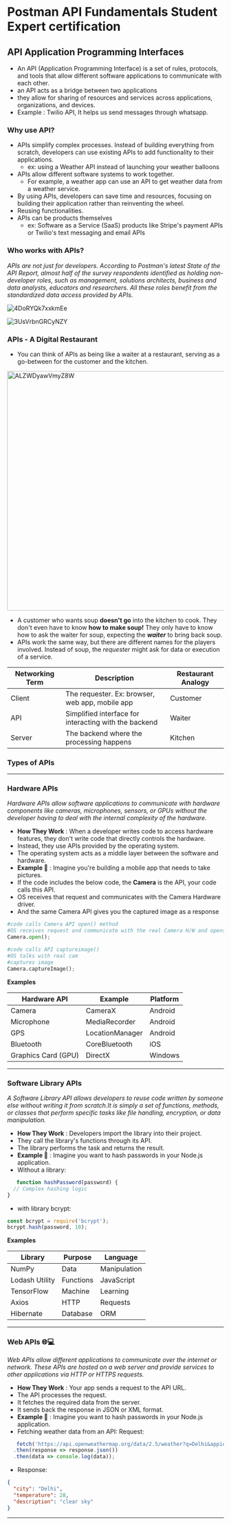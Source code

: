 # Postman API Fundamentals Student Expert certification

## API Application Programming Interfaces
* An API (Application Programming Interface) is a set of rules, protocols, and tools that allow different software applications to communicate with each other.
* an API acts as a bridge between two applications
* they allow for sharing of resources and services across applications, organizations, and devices.
* Example : Twilio API, It helps us send messages through whatsapp.

### Why use API?
* APIs simplify complex processes. Instead of building everything from scratch, developers can use existing APIs to add functionality to their applications.
  * ex: using a Weather API instead of launching your weather balloons
* APIs allow different software systems to work together.
  * For example, a weather app can use an API to get weather data from a weather service.
* By using APIs, developers can save time and resources, focusing on building their application rather than reinventing the wheel.
* Reusing functionalities.
* APIs can be products themselves
  * ex: Software as a Service (SaaS) products like Stripe's payment APIs or Twilio's text messaging and email APIs

### Who works with APIs?
*APIs are not just for developers. According to Postman's latest State of the API Report, almost half of the survey respondents identified as holding non-developer roles, such as management, solutions architects, business and data analysts, educators and researchers. All these roles benefit from the standardized data access provided by APIs*.

![4DoRYQk7xxkmEe](https://github.com/user-attachments/assets/e6c08bbc-73da-4303-acf7-beb0f079d480)

  
![3UsVrbnGRCyNZY](https://github.com/user-attachments/assets/1259c3d1-761a-48af-bb74-2a1184ef6824)

### APIs - A Digital Restaurant

* You can think of APIs as being like a waiter at a restaurant, serving as a go-between for the customer and the kitchen. 

<img width="557" alt="ALZWDyawVmyZ8W" src="https://github.com/user-attachments/assets/d103d84e-ebfe-4103-a794-f6bd1987be9d" />

* A customer who wants soup **doesn't go** into the kitchen to cook. They don't even have to know **how to make soup!** They only have to know how to ask the waiter for soup, expecting the ***waiter*** to bring back soup.
* APIs work the same way, but there are different names for the players involved. Instead of soup, the *requester* might ask for data or execution of a service.

| Networking Term | Description | Restaurant Analogy |
|----------------------|---------------------------------------------------------|-------------------------|
| Client | The requester. Ex: browser, web app, mobile app | Customer | 
| API | Simplified interface for interacting with the backend | Waiter | 
| Server | The backend where the processing happens | Kitchen |

### Types of APIs
------------------------------------------------------------------------------------------
### Hardware APIs 
*Hardware APIs allow software applications to communicate with hardware components like cameras, microphones, sensors, or GPUs without the developer having to deal with the internal complexity of the hardware.*
* **How They Work** : When a developer writes code to access hardware features, they don't write code that directly controls the hardware.
 * Instead, they use APIs provided by the operating system.
 * The operating system acts as a middle layer between the software and hardware.
* **Example 📱** : Imagine you're building a mobile app that needs to take pictures.
 * If the code includes the below code, the **Camera** is the API, your code calls this API.
 * OS receives that request and communicates with the Camera Hardware driver.
 * And the same Camera API gives you the captured image as a response
```python
#code calls Camera API open() method
#OS receives request and communicate with the real Camera H/W and opens the camera as response
Camera.open();

#code calls API captureimage()
#OS talks with real cam
#captures image
Camera.captureImage();
```
**Examples**

| Hardware	API | Example |	Platform |
| --------------- | ------------------------ | -------------------------------- |
| Camera |	CameraX |	Android |
| Microphone |	MediaRecorder |	Android |
| GPS |	LocationManager |	Android |
| Bluetooth |	CoreBluetooth |	iOS |
| Graphics Card (GPU)	| DirectX	| Windows |

------------------------------------------------------------------------------------------------------------------

### Software Library APIs 
*A Software Library API allows developers to reuse code written by someone else without writing it from scratch.It is simply a set of functions, methods, or classes that perform specific tasks like file handling, encryption, or data manipulation.*
* **How They Work** : Developers import the library into their project.
 * They call the library's functions through its API.
 * The library performs the task and returns the result.
* **Example 📱** : Imagine you want to hash passwords in your Node.js application.
 * Without a library:
```javascript
   function hashPassword(password) {
  // Complex hashing logic
}
```
 * with library bcrypt:
```javascript
const bcrypt = require('bcrypt');
bcrypt.hash(password, 10);
```

**Examples**

| Library |	Purpose |	Language |
|------------------------|-----------------------|---------------------|
| NumPy |	Data | Manipulation |	Python |
| Lodash	Utility | Functions	| JavaScript |
| TensorFlow |	Machine | Learning |	Python |
| Axios |	HTTP | Requests |	JavaScript |
| Hibernate |	Database | ORM |	Java |

-------------------------------------------------------------------------------------------
### Web APIs 🌐💻
*Web APIs allow different applications to communicate over the internet or network.
These APIs are hosted on a web server and provide services to other applications via HTTP or HTTPS requests.*
* **How They Work** : Your app sends a request to the API URL.
 * The API processes the request.
 * It fetches the required data from the server.
 * It sends back the response in JSON or XML format.
* **Example 📱** : Imagine you want to hash passwords in your Node.js application.
 * Fetching weather data from an API: Request:
```javascript
   fetch('https://api.openweathermap.org/data/2.5/weather?q=Delhi&appid=API_KEY')
  .then(response => response.json())
  .then(data => console.log(data));

```
 * Response:
```json
{
  "city": "Delhi",
  "temperature": 28,
  "description": "clear sky"
}

```
----------------------------------------------------------------------------------------------------------------
